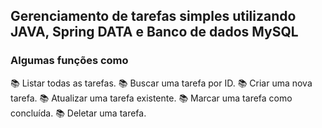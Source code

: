 <h2>Gerenciamento de tarefas simples utilizando JAVA, Spring DATA e Banco de dados MySQL</h2>

<h3>Algumas funções como</h3> 
📚 Listar todas as tarefas.
📚 Buscar uma tarefa por ID.
📚 Criar uma nova tarefa.
📚 Atualizar uma tarefa existente.
📚 Marcar uma tarefa como concluída.
📚 Deletar uma tarefa.
